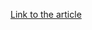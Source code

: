 [Link to the article](https://blog.eclecticiq.com/the-analyst-prompt-42-ransomware-attacks-not-letting-up-as-2021-draws-to-a-close?hsLang=en)
